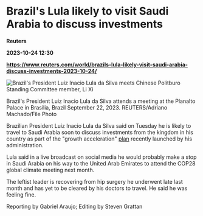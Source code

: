 # Brazil's Lula likely to visit Saudi Arabia to discuss investments
**Reuters**

**2023-10-24 12:30**

**https://www.reuters.com/world/brazils-lula-likely-visit-saudi-arabia-discuss-investments-2023-10-24/**

![Brazil's President Luiz Inacio Lula da Silva meets Chinese Politburo Standing Committee member, Li Xi](https://www.reuters.com/resizer/8TfVY7Fdt1MAqUOO6aX_AhsZT2k=/1920x0/filters:quality(80)/cloudfront-us-east-2.images.arcpublishing.com/reuters/VGPEVXCLPRIEPGLJWMFYTSCZMM.jpg)

Brazil's President Luiz Inacio Lula da Silva attends a meeting at the Planalto Palace in Brasilia, Brazil September 22, 2023. REUTERS/Adriano Machado/File Photo

Brazilian President Luiz Inacio Lula da Silva said on Tuesday he is likely to travel to Saudi Arabia soon to discuss investments from the kingdom in his country as part of the "growth acceleration" [plan](https://www.reuters.com/world/americas/brazil-launches-growth-acceleration-plan-set-invest-350-bln-2023-08-11/) recently launched by his administration.

Lula said in a live broadcast on social media he would probably make a stop in Saudi Arabia on his way to the United Arab Emirates to attend the COP28 global climate meeting next month.

The leftist leader is recovering from hip surgery he underwent late last month and has yet to be cleared by his doctors to travel. He said he was feeling fine.

Reporting by Gabriel Araujo; Editing by Steven Grattan